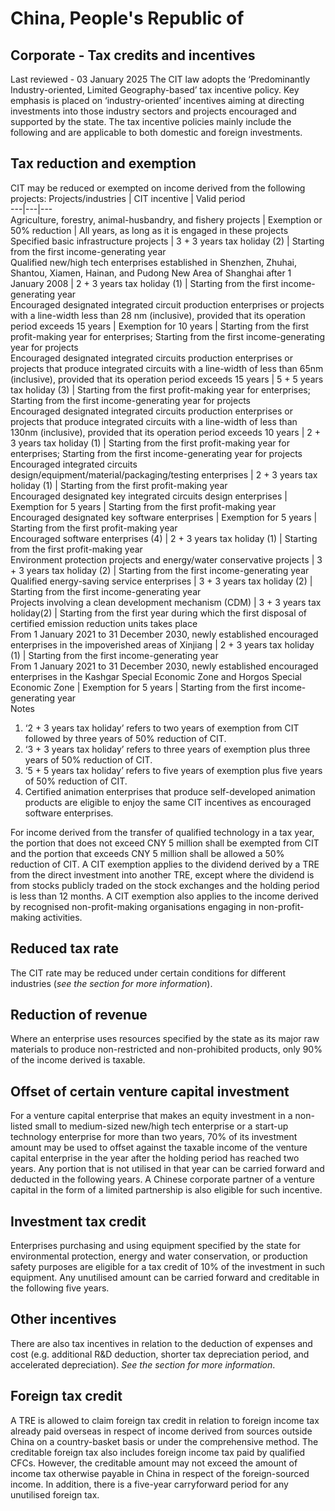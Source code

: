 # China, People's Republic of
## Corporate - Tax credits and incentives
Last reviewed - 03 January 2025
The CIT law adopts the ‘Predominantly Industry-oriented, Limited Geography-based’ tax incentive policy. Key emphasis is placed on ‘industry-oriented’ incentives aiming at directing investments into those industry sectors and projects encouraged and supported by the state. The tax incentive policies mainly include the following and are applicable to both domestic and foreign investments.
## Tax reduction and exemption
CIT may be reduced or exempted on income derived from the following projects:
Projects/industries | CIT incentive | Valid period  
---|---|---  
Agriculture, forestry, animal-husbandry, and fishery projects | Exemption or 50% reduction | All years, as long as it is engaged in these projects  
Specified basic infrastructure projects | 3 + 3 years tax holiday (2) | Starting from the first income-generating year  
Qualified new/high tech enterprises established in Shenzhen, Zhuhai, Shantou, Xiamen, Hainan, and Pudong New Area of Shanghai after 1 January 2008 | 2 + 3 years tax holiday (1) | Starting from the first income-generating year  
Encouraged designated integrated circuit production enterprises or projects with a line-width less than 28 nm (inclusive), provided that its operation period exceeds 15 years | Exemption for 10 years | Starting from the first profit-making year for enterprises; Starting from the first income-generating year for projects  
Encouraged designated integrated circuits production enterprises or projects that produce integrated circuits with a line-width of less than 65nm (inclusive), provided that its operation period exceeds 15 years | 5 + 5 years tax holiday (3) | Starting from the first profit-making year for enterprises; Starting from the first income-generating year for projects  
Encouraged designated integrated circuits production enterprises or projects that produce integrated circuits with a line-width of less than 130nm (inclusive), provided that its operation period exceeds 10 years | 2 + 3 years tax holiday (1) | Starting from the first profit-making year for enterprises; Starting from the first income-generating year for projects  
Encouraged integrated circuits design/equipment/material/packaging/testing enterprises | 2 + 3 years tax holiday (1) | Starting from the first profit-making year  
Encouraged designated key integrated circuits design enterprises | Exemption for 5 years | Starting from the first profit-making year  
Encouraged designated key software enterprises | Exemption for 5 years | Starting from the first profit-making year  
Encouraged software enterprises (4) | 2 + 3 years tax holiday (1) | Starting from the first profit-making year  
Environment protection projects and energy/water conservative projects | 3 + 3 years tax holiday (2) | Starting from the first income-generating year  
Qualified energy-saving service enterprises | 3 + 3 years tax holiday (2) | Starting from the first income-generating year  
Projects involving a clean development mechanism (CDM) | 3 + 3 years tax holiday(2) | Starting from the first year during which the first disposal of certified emission reduction units takes place  
From 1 January 2021 to 31 December 2030, newly established encouraged enterprises in the impoverished areas of Xinjiang | 2 + 3 years tax holiday (1) | Starting from the first income-generating year  
From 1 January 2021 to 31 December 2030, newly established encouraged enterprises in the Kashgar Special Economic Zone and Horgos Special Economic Zone | Exemption for 5 years | Starting from the first income-generating year  
Notes
  1. ‘2 + 3 years tax holiday’ refers to two years of exemption from CIT followed by three years of 50% reduction of CIT.
  2. ‘3 + 3 years tax holiday’ refers to three years of exemption plus three years of 50% reduction of CIT.
  3. ‘5 + 5 years tax holiday’ refers to five years of exemption plus five years of 50% reduction of CIT.
  4. Certified animation enterprises that produce self-developed animation products are eligible to enjoy the same CIT incentives as encouraged software enterprises.


For income derived from the transfer of qualified technology in a tax year, the portion that does not exceed CNY 5 million shall be exempted from CIT and the portion that exceeds CNY 5 million shall be allowed a 50% reduction of CIT.
A CIT exemption applies to the dividend derived by a TRE from the direct investment into another TRE, except where the dividend is from stocks publicly traded on the stock exchanges and the holding period is less than 12 months.
A CIT exemption also applies to the income derived by recognised non-profit-making organisations engaging in non-profit-making activities.
## Reduced tax rate
The CIT rate may be reduced under certain conditions for different industries (_see the section for more information_).
## Reduction of revenue
Where an enterprise uses resources specified by the state as its major raw materials to produce non-restricted and non-prohibited products, only 90% of the income derived is taxable.
## Offset of certain venture capital investment
For a venture capital enterprise that makes an equity investment in a non-listed small to medium-sized new/high tech enterprise or a start-up technology enterprise for more than two years, 70% of its investment amount may be used to offset against the taxable income of the venture capital enterprise in the year after the holding period has reached two years. Any portion that is not utilised in that year can be carried forward and deducted in the following years. A Chinese corporate partner of a venture capital in the form of a limited partnership is also eligible for such incentive.
## Investment tax credit
Enterprises purchasing and using equipment specified by the state for environmental protection, energy and water conservation, or production safety purposes are eligible for a tax credit of 10% of the investment in such equipment. Any unutilised amount can be carried forward and creditable in the following five years.
## Other incentives
There are also tax incentives in relation to the deduction of expenses and cost (e.g. additional R&D deduction, shorter tax depreciation period, and accelerated depreciation). _See the section for more information_.
## Foreign tax credit
A TRE is allowed to claim foreign tax credit in relation to foreign income tax already paid overseas in respect of income derived from sources outside China on a country-basket basis or under the comprehensive method. The creditable foreign tax also includes foreign income tax paid by qualified CFCs. However, the creditable amount may not exceed the amount of income tax otherwise payable in China in respect of the foreign-sourced income. In addition, there is a five-year carryforward period for any unutilised foreign tax.
